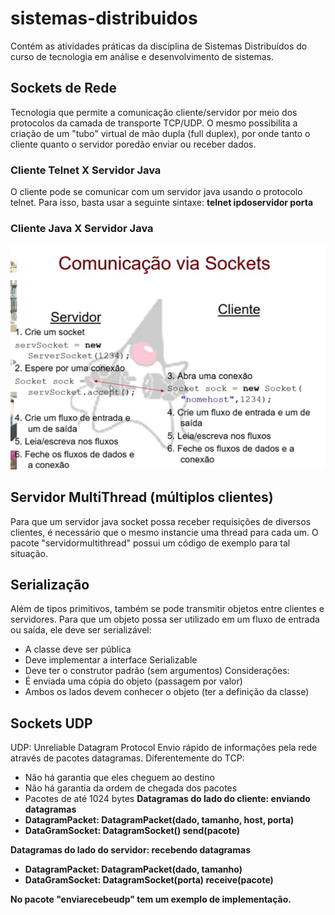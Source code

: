 # sistemas-distribuidos
Contém as atividades práticas da disciplina de Sistemas Distribuídos do curso de tecnologia em análise e desenvolvimento de sistemas.

## Sockets de Rede
Tecnologia que permite a comunicação cliente/servidor por meio dos protocolos da camada de transporte TCP/UDP. O mesmo possibilita a
criação de um "tubo" virtual de mão dupla (full duplex), por onde tanto o cliente quanto o servidor poredão enviar ou receber dados.

### Cliente Telnet X Servidor Java
O cliente pode se comunicar com um servidor java usando o protocolo telnet. Para isso, basta usar a seguinte sintaxe:
<b> telnet ipdoservidor porta </b>

### Cliente Java X Servidor Java

<img src="https://github.com/MarcosJuunioor/sistemas-distribuidos/blob/master/comunicacao-via-sockets.png" />

## Servidor MultiThread (múltiplos clientes)
Para que um servidor java socket possa receber requisições de diversos clientes,  é necessário que o mesmo instancie uma thread para
cada um. O pacote "servidormultithread" possui um código de exemplo para tal situação.

## Serialização
Além de tipos primitivos, também se pode transmitir objetos entre clientes e servidores. Para que um objeto possa ser utilizado em um
fluxo de entrada ou saída, ele deve ser serializável:
- A classe deve ser pública
- Deve implementar a interface Serializable
- Deve ter o construtor padrão (sem argumentos)
Considerações:
- É enviada uma cópia do objeto (passagem por valor)
- Ambos os lados devem conhecer o objeto (ter a definição da classe)

## Sockets UDP
UDP: Unreliable Datagram Protocol
Envio rápido de informações pela rede através de pacotes datagramas.
Diferentemente do TCP:
- Não há garantia que eles cheguem ao destino
- Não há garantia da ordem de chegada dos pacotes
- Pacotes de até 1024 bytes
<b> Datagramas do lado do cliente: enviando datagramas<b>
- DatagramPacket: DatagramPacket(dado, tamanho, host, porta)
- DataGramSocket: DatagramSocket() send(pacote)
 
<b> Datagramas do lado do servidor: recebendo datagramas<b>
- DatagramPacket: DatagramPacket(dado, tamanho)
- DataGramSocket: DatagramSocket(porta) receive(pacote)
  
No pacote "enviarecebeudp" tem um exemplo de implementação.

